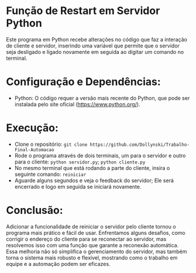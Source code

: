 # Função de Restart em Servidor Python

Este programa em Python recebe alterações no código que faz a interação de cliente e servidor, inserindo uma variável que permite que o servidor seja desligado e ligado novamente em seguida ao digitar um comando no terminal.

# Configuração e Dependências:
- Python: O código requer a versão mais recente do Python, que pode ser instalada pelo site oficial (https://www.python.org/).

#	Execução:
- Clone o repositório: `git clone https://github.com/Dollynski/Trabalho-Final-Automacao`
- Rode o programa através de dois terminais, um para o servidor e outro para o cliente: `python servidor.py`; `python cliente.py`
- No mesmo terminal que está rodando a parte do cliente, insira o seguinte comando: `reiniciar`
- Aguarde alguns segundos e veja o feedback do servidor; Ele será encerrado e logo em seguida se iniciará novamente.

# Conclusão:
Adicionar a funcionalidade de reiniciar o servidor pelo cliente tornou o programa mais prático e fácil de usar. Enfrentamos alguns desafios, como corrigir o endereço do cliente para se reconectar ao servidor, mas resolvemos isso com uma função que garante a reconexão automática. Essa melhoria não só simplifica o gerenciamento do servidor, mas também torna o sistema mais robusto e flexível, mostrando como o trabalho em equipe e a automação podem ser eficazes.
